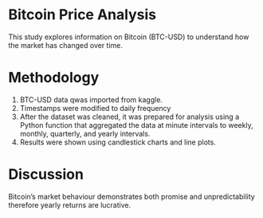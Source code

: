 # Bitcoin Price Analysis  
 
This study explores information on Bitcoin (BTC-USD) to understand how the market has changed over time.  

 



#  Methodology  
1. BTC-USD data qwas imported from kaggle.
2. Timestamps were modified to daily frequency
3. After the dataset was cleaned, it was prepared for analysis using a Python function that aggregated the data at minute intervals to weekly, monthly, quarterly, and yearly intervals.  
4. Results were shown using candlestick charts and line plots.





# Discussion  
Bitcoin’s market behaviour demonstrates both promise and unpredictability therefore yearly returns are lucrative.
